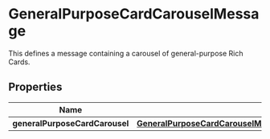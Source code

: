 

# GeneralPurposeCardCarouselMessage

This defines a message containing a carousel of general-purpose Rich Cards.

## Properties

| Name | Type | Description | Notes |
|------------ | ------------- | ------------- | -------------|
|**generalPurposeCardCarousel** | [**GeneralPurposeCardCarouselMessageGeneralPurposeCardCarousel**](GeneralPurposeCardCarouselMessageGeneralPurposeCardCarousel.md) |  |  |




